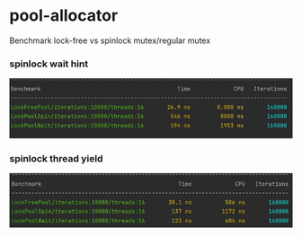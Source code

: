 # pool-allocator
Benchmark lock-free vs spinlock mutex/regular mutex

### spinlock wait hint
![Benchmark](bench.jpg)

### spinlock thread yield
![Yield](bench_yield.jpg)